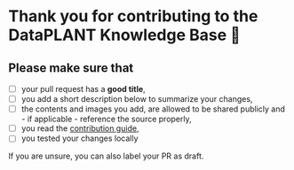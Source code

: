 # Thank you for contributing to the DataPLANT Knowledge Base :rocket:

## Please make sure that

- [ ] your pull request has a **good title**,
- [ ] you add a short description below to summarize your changes,
- [ ] the contents and images you add, are allowed to be shared publicly and - if applicable - reference the source properly,
- [ ] you read the [contribution guide](https://nfdi4plants.org/nfdi4plants.knowledgebase/docs/CONTRIBUTING.html),
- [ ] you tested your changes locally

If you are unsure, you can also label your PR as draft.
